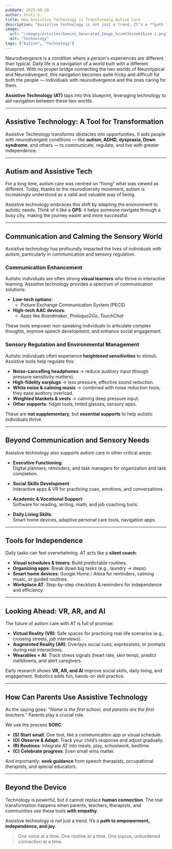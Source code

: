 ```yaml
---
pubDate: 2025-08-28
author: Stuti S.
title: How Assistive Technology is Transforming Autism Care
description: "Assistive technology is not just a trend. It’s a **path to empowerment, independence, and joy**."
image:
  url: "/images/articles/Gemini_Generated_Image_kzzmk1kzzmk1kzzm 1.png"
  alt: "Technology"
tags: ["Autism", "Technology"]
---
```



Neurodivergence is a condition where a person's experiences are different than typical. Daily life is a navigation of a world built with a different blueprint. With no proper bridge connecting the two worlds of Neurotypical and Neurodivergent, this navigation becomes quite tricky and difficult for both the people — individuals with neurodivergence and the ones caring for them. 

**Assistive Technology (AT)** taps into this blueprint, leveraging technology to aid navigation between these two worlds.

---

## Assistive Technology: A Tool for Transformation
Assistive Technology transforms obstacles into opportunities. It aids people with neurodivergent conditions — like **autism, ADHD, dyspraxia, Down syndrome**, and others — to communicate, regulate, and live with greater independence.  

---

## Autism and Assistive Tech
For a long time, autism care was centred on “fixing” what was viewed as different. Today, thanks to the neurodiversity movement, autism is increasingly understood as a valid and valuable way of being.  

Assistive technology embraces this shift by adapting the environment to autistic needs. Think of it like a **GPS**: it helps someone navigate through a busy city, making the journey easier and more successful.

---

## Communication and Calming the Sensory World
Assistive technology has profoundly impacted the lives of individuals with autism, particularly in communication and sensory regulation.  

### Communication Enhancement
Autistic individuals are often strong **visual learners** who thrive in interactive learning. Assistive technology provides a spectrum of communication solutions:

- **Low-tech options**:  
  - Picture Exchange Communication System (PECS)  
- **High-tech AAC devices**:  
  - Apps like *Boardmaker*, *Proloquo2Go*, *TouchChat*

These tools empower non-speaking individuals to articulate complex thoughts, improve speech development, and enhance social engagement.  

### Sensory Regulation and Environmental Management
Autistic individuals often experience **heightened sensitivities** to stimuli. Assistive tools help regulate this:

- **Noise-cancelling headphones** → reduce auditory input (though pressure sensitivity matters).  
- **High-fidelity earplugs** → less pressure, effective sound reduction.  
- **White noise & calming music** → combined with noise reduction tools, they ease auditory overload.  
- **Weighted blankets & vests** → calming deep pressure input.  
- **Other supports**: fidget tools, tinted glasses, sensory apps.  

These are **not supplementary**, but **essential supports** to help autistic individuals thrive.

---

## Beyond Communication and Sensory Needs
Assistive technology also supports autism care in other critical areas:

- **Executive Functioning**:  
  Digital planners, reminders, and task managers for organization and task completion.  

- **Social Skills Development**:  
  Interactive apps & VR for practicing cues, emotions, and conversations.  

- **Academic & Vocational Support**:  
  Software for reading, writing, math, and job coaching tools.  

- **Daily Living Skills**:  
  Smart home devices, adaptive personal care tools, navigation apps.  

---

## Tools for Independence
Daily tasks can feel overwhelming. AT acts like a **silent coach**:

- **Visual schedules & timers**: Build predictable routines.  
- **Organizing apps**: Break down big tasks (e.g., laundry → steps).  
- **Smart home devices**: Google Home / Alexa for reminders, calming music, or guided routines.  
- **Workplace AT**: Step-by-step checklists & reminders for independence and efficiency.  

---

## Looking Ahead: VR, AR, and AI
The future of autism care with AT is full of promise:

- **Virtual Reality (VR)**: Safe spaces for practicing real-life scenarios (e.g., crossing streets, job interviews).  
- **Augmented Reality (AR)**: Overlays social cues, expressions, or prompts during real interactions.  
- **Wearables + AI**: Track stress signals (heart rate, skin temp), predict meltdowns, and alert caregivers.  

Early research shows **VR, AR, and AI** improve social skills, daily living, and engagement. Robotics adds fun, hands-on skill practice.  

---

## How Can Parents Use Assistive Technology
As the saying goes: *“Home is the first school, and parents are the first teachers.”* Parents play a crucial role.  

We use the process **SORC**:

- **(S) Start small**: One tool, like a communication app or visual schedule.  
- **(O) Observe & Adapt**: Track your child’s response and adjust gradually.  
- **(R) Routines**: Integrate AT into meals, play, schoolwork, bedtime.  
- **(C) Celebrate progress**: Even small wins matter.  

And importantly: **seek guidance** from speech therapists, occupational therapists, and special educators.  

---

## Beyond the Device
Technology is powerful, but it cannot replace **human connection**. The real transformation happens when parents, teachers, therapists, and communities use these tools **with empathy**.  

Assistive technology is not just a trend. It’s a **path to empowerment, independence, and joy**.  

> One voice at a time. One routine at a time. One joyous, unburdened connection at a time.
